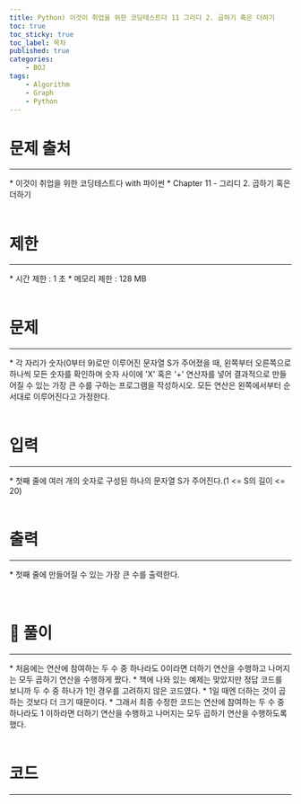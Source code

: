 ```yaml
---
title: Python) 이것이 취업을 위한 코딩테스트다 11 그리디 2. 곱하기 혹은 더하기
toc: true
toc_sticky: true
toc_label: 목차
published: true
categories:
    - BOJ
tags:
    - Algorithm
    - Graph
    - Python
---
```


# 문제 출처
<hr>
* 이것이 취업을 위한 코딩테스트다 with 파이썬
* Chapter 11 - 그리디 2. 곱하기 혹은 더하기<br><br>
 
# 제한
<hr>
* 시간 제한 : 1 초
* 메모리 제한 : 128 MB<br><br>

# 문제
<hr>
* 각 자리가 숫자(0부터 9)로만 이루어진 문자열 S가 주어졌을 때, 왼쪽부터 오른쪽으로 하나씩 모든 숫자를 확인하며 숫자 사이에 'X' 혹은 '+' 연산자를 넣어 결과적으로 만들어질 수 있는 가장 큰 수를 구하는 프로그램을 작성하시오. 모든 연산은 왼쪽에서부터 순서대로 이루어진다고 가정한다.<br><br>

# 입력
<hr>
* 첫째 줄에 여러 개의 숫자로 구성된 하나의 문자열 S가 주어진다.(1 <= S의 길이 <= 20)<br><br>

# 출력
<hr>
* 첫째 줄에 만들어질 수 있는 가장 큰 수를 출력한다.<br><br><br>

# 👀 풀이
<hr>
* 처음에는 연산에 참여하는 두 수 중 하나라도 0이라면 더하기 연산을 수행하고 나머지는 모두 곱하기 연산을 수행하게 짰다.
* 책에 나와 있는 예제는 맞았지만 정답 코드를 보니까 두 수 중 하나가 1인 경우를 고려하지 않은 코드였다.
* 1일 때엔 더하는 것이 곱하는 것보다 더 크기 때문이다.
* 그래서 최종 수정한 코드는 연산에 참여하는 두 수 중 하나라도 1 이하라면 더하기 연산을 수행하고 나머지는 모두 곱하기 연산을 수행하도록 했다.<br><br>

 
# 코드
<hr>

<script src="https://gist.github.com/miro7923/783130e9e3010e3f50b3561b33c5f119.js"></script>
